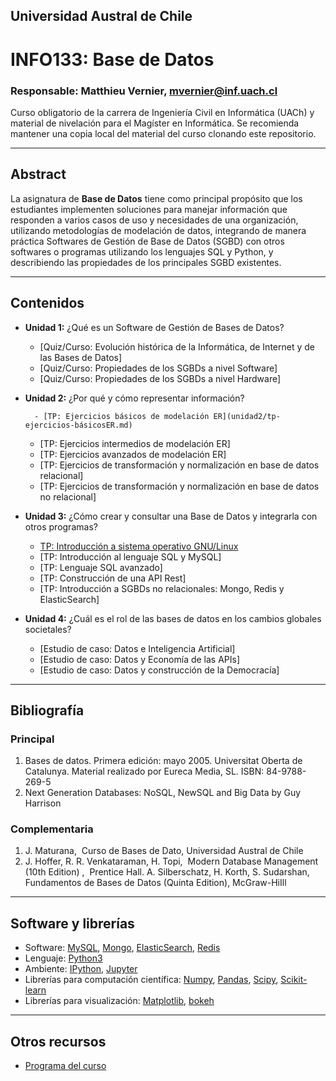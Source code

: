 ## Universidad Austral de Chile

# INFO133: Base de Datos

### Responsable: Matthieu Vernier, mvernier@inf.uach.cl

Curso obligatorio de la carrera de Ingeniería Civil en Informática (UACh) y material de nivelación para el Magíster en Informática. Se recomienda mantener una copia local del material del curso clonando este repositorio. 

***
## Abstract

La asignatura de **Base de Datos** tiene como principal propósito que los estudiantes implementen soluciones para manejar información que responden a varios casos de uso y necesidades de una organización, utilizando metodologías de modelación de datos, integrando de manera práctica Softwares de Gestión de Base de Datos (SGBD) con otros softwares o programas utilizando los lenguajes SQL y Python, y describiendo las propiedades de los principales SGBD existentes.


***
## Contenidos

- **Unidad 1:** ¿Qué es un Software de Gestión de Bases de Datos?
	- [Quiz/Curso: Evolución histórica de la Informática, de Internet y de las Bases de Datos]
	- [Quiz/Curso: Propiedades de los SGBDs a nivel Software]
	- [Quiz/Curso: Propiedades de los SGBDs a nivel Hardware]

- **Unidad 2:** ¿Por qué y cómo representar información?

      	- [TP: Ejercicios básicos de modelación ER](unidad2/tp-ejercicios-básicosER.md)
	- [TP: Ejercicios intermedios de modelación ER]
	- [TP: Ejercicios avanzados de modelación ER]
	- [TP: Ejercicios de transformación y normalización en base de datos relacional]
	- [TP: Ejercicios de transformación y normalización en base de datos no relacional]	

- **Unidad 3:** ¿Cómo crear y consultar una Base de Datos y integrarla con otros programas?
	- [TP: Introducción a sistema operativo GNU/Linux](unidad3/tp-linux.md)
	- [TP: Introducción al lenguaje SQL y MySQL]
	- [TP: Lenguaje SQL avanzado]
	- [TP: Construcción de una API Rest]
	- [TP: Introducción a SGBDs no relacionales: Mongo, Redis y ElasticSearch]

- **Unidad 4:** ¿Cuál es el rol de las bases de datos en los cambios globales societales?
	- [Estudio de caso: Datos e Inteligencia Artificial]
	- [Estudio de caso: Datos y Economía de las APIs]
	- [Estudio de caso: Datos y construcción de la Democracía]

***
## Bibliografía 


### Principal
1. Bases de datos. Primera edición: mayo 2005. Universitat Oberta de Catalunya. Material realizado por Eureca Media, SL. ISBN:
84-9788-269-5
1. Next Generation Databases: NoSQL, NewSQL and Big Data by Guy Harrison

### Complementaria
1. J. Maturana, ​ Curso de Bases de Dato, Universidad Austral de Chile
1. J. Hoffer, R. R. Venkataraman, H. Topi, ​ Modern Database Management (10th Edition) , ​ Prentice Hall.
A. Silberschatz, H. Korth, S. Sudarshan, ​ Fundamentos de Bases de Datos (Quinta Edition), ​ McGraw-HiIll

***
## Software y librerías

- Software: [MySQL](https://www.mysql.com/), [Mongo](https://www.mongodb.com/), [ElasticSearch](https://www.elastic.co/products/elasticsearch), [Redis](https://redis.io/)
- Lenguaje: [Python3](https://docs.python.org/3/)
- Ambiente: [IPython](https://ipython.org), [Jupyter](https://jupyter.org/)
- Librerías para computación científica: [Numpy](http://www.numpy.org/), [Pandas](https://pandas.pydata.org/), [Scipy](https://www.scipy.org/), [Scikit-learn](https://bokeh.pydata.org/en/latest/)
- Librerías para visualización: [Matplotlib](https://matplotlib.org/), [bokeh](https://bokeh.pydata.org/en/latest/)


***
## Otros recursos


- [Programa del curso](Programa_INFO133_BaseDeDatos_2019.pdf)




